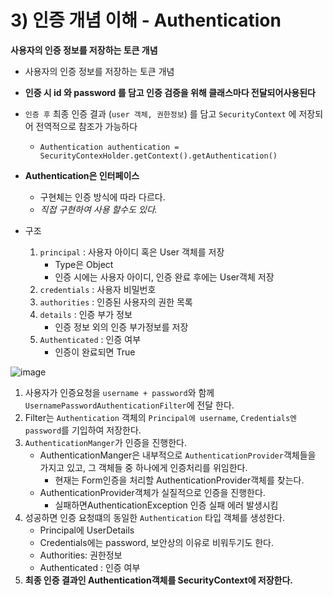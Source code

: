 # 3) 인증 개념 이해 - Authentication

**사용자의 인증 정보를 저장하는 토큰 개념**

- 사용자의 인증 정보를 저장하는 토큰 개념
- **인증 시 id 와 password 를 담고 인증 검증을 위해 클래스마다 전달되어사용된다**
- `인증 후` 최종 인증 결과 (`user 객체, 권한정보`) 를 담고 `SecurityContext` 에 저장되어 전역적으로 참조가 가능하다
    - `Authentication authentication = SecurityContexHolder.getContext().getAuthentication()`

- **Authentication은 인터페이스**
    - 구현체는 인증 방식에 따라 다르다.
    - *직접 구현하여 사용 할수도 있다.*
- 구조
    1. `principal` : 사용자 아이디 혹은 User 객체를 저장
        - Type은 Object
        - 인증 시에는 사용자 아이디, 인증 완료 후에는 User객체 저장
    2. `credentials` : 사용자 비밀번호
    3. `authorities` : 인증된 사용자의 권한 목록
    4. `details` : 인증 부가 정보
        - 인증 정보 외의 인증 부가정보를 저장
    5. `Authenticated` : 인증 여부
        - 인증이 완료되면 True
    
![image](https://github.com/qwe5507/TIL/assets/70142711/23167e4f-1f2a-4619-9077-4b8fae1c3b7e)

1. 사용자가 인증요청을 `username + password`와 함께 `UsernamePasswordAuthenticationFilter`에 전달 한다.
2. Filter는 `Authentication` 객체의 `Principal에 username`, `Credentials엔 password`를 기입하여 저장한다.
3. `AuthenticationManger`가 인증을 진행한다. 
    - AuthenticationManger은 내부적으로 `AuthenticationProvider`객체들을 가지고 있고, 그 객체들 중 하나에게 인증처리를 위임한다.
        - 현재는 Form인증을 처리할 AuthenticationProvider객체를 찾는다.
    - AuthenticationProvider객체가 실질적으로 인증을 진행한다.
        - 실패하면AuthenticationException 인증 실패 에러 발생시킴
4. 성공하면 인증 요청떄의 동일한 `Authentication`  타입 객체를 생성한다.
    - Principal에 UserDetails
    - Credentials에는 password, 보안상의 이유로 비워두기도 한다.
    - Authorities: 권한정보
    - Authenticated : 인증 여부
5. **최종 인증 결과인 Authentication객체를 SecurityContext에 저장한다.**
